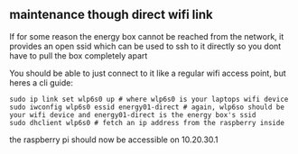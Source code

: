 
## maintenance though direct wifi link

If for some reason the energy box cannot be reached from the network, it provides an open ssid which can be used to ssh to it directly so you dont have to pull the box completely apart

You should be able to just connect to it like a regular wifi access point, but heres a cli guide:

```
sudo ip link set wlp6s0 up # where wlp6s0 is your laptops wifi device
sudo iwconfig wlp6s0 essid energy01-direct # again, wlp6so should be your wifi device and energy01-direct is the energy box's ssid
sudo dhclient wlp6s0 # fetch an ip address from the raspberry inside
```

the raspberry pi should now be accessible on 10.20.30.1